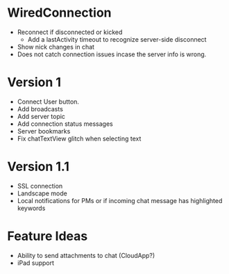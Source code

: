 # WiredConnection
* Reconnect if disconnected or kicked
    * Add a lastActivity timeout to recognize server-side disconnect
* Show nick changes in chat
* Does not catch connection issues incase the server info is wrong.

# Version 1
* Connect User button.
* Add broadcasts
* Add server topic
* Add connection status messages
* Server bookmarks
* Fix chatTextView glitch when selecting text 

# Version 1.1
* SSL connection
* Landscape mode
* Local notifications for PMs or if incoming chat message has highlighted keywords

# Feature Ideas
* Ability to send attachments to chat (CloudApp?)
* iPad support